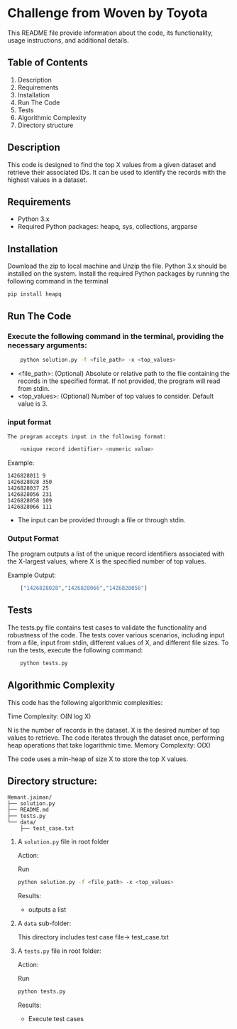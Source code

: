# Challenge from Woven by Toyota

This README file provide information about the code, its functionality, usage instructions, and additional details.

## Table of Contents
1. Description
2. Requirements
3. Installation
4. Run The Code
5. Tests
6. Algorithmic Complexity
7. Directory structure

## Description

This code is designed to find the top X values from a given dataset and retrieve their associated IDs. It can be used to identify the records with the highest values in a dataset.

## Requirements
- Python 3.x
- Required Python packages: heapq, sys, collections, argparse




## Installation

Download the zip to local machine and Unzip the file.
Python 3.x should be installed on the system.
Install the required Python packages by running the following command in the terminal
```
pip install heapq

``` 




## Run The Code
### Execute the following command in the terminal, providing the necessary arguments:

```bash
    python solution.py -f <file_path> -x <top_values>

```
- <file_path>: (Optional) Absolute or relative path to the file containing the records in the specified format. If not provided, the program will read from stdin.
- <top_values>: (Optional) Number of top values to consider. Default value is 3.

### input format
    The program accepts input in the following format:
```bash
    <unique record identifier> <numeric value>
```
Example:

    1426828011 9
    1426828028 350
    1426828037 25
    1426828056 231
    1426828058 109
    1426828066 111

- The input can be provided through a file or through stdin.

### Output Format
The program outputs a list of the unique record identifiers associated with the X-largest values, where X is the specified number of top values.

Example Output:

```bash
    ["1426828028","1426828066","1426828056"]
```
## Tests
The tests.py file contains test cases to validate the functionality and robustness of the code. The tests cover various scenarios, including input from a file, input from stdin, different values of X, and different file sizes.
To run the tests, execute the following command:
```bash
    python tests.py
```

## Algorithmic Complexity

This code has the following algorithmic complexities:

Time Complexity: O(N log X)

N is the number of records in the dataset.
X is the desired number of top values to retrieve.
The code iterates through the dataset once, performing heap operations that take logarithmic time.
Memory Complexity: O(X)

The code uses a min-heap of size X to store the top X values.



## Directory structure:
```
Hemant.jaiman/
├── solution.py
├── README.md
├── tests.py
└── data/
    ├── test_case.txt
```

1. A `solution.py` file in root folder

    Action: 
    
    Run 
    ```bash
    python solution.py -f <file_path> -x <top_values>
    ```

    Results: 
    
    - outputs a list


2. A `data` sub-folder:

    This directory includes test case file-> test_case.txt



3. A `tests.py` file in root folder:

     Action: 
    
    Run 
    ```bash
    python tests.py
    ```

    Results: 
    
    - Execute test cases 
